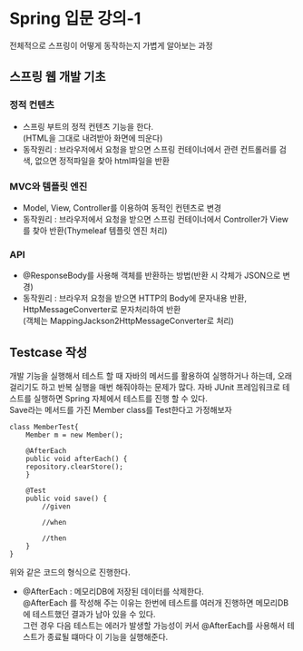 # Spring 입문 강의-1
전체적으로 스프링이 어떻게 동작하는지 가볍게 알아보는 과정

## 스프링 웹 개발 기초
 
### 정적 컨텐츠
- 스프링 부트의 정적 컨텐츠 기능을 한다.  
(HTML을 그대로 내려받아 화면에 띄운다)
- 동작원리 : 브라우저에서 요청을 받으면 스프링 컨테이너에서 관련 컨트롤러를 검색, 없으면 정적파일을 찾아 html파일을 반환

### MVC와 템플릿 엔진
- Model, View, Controller를 이용하여 동적인 컨텐츠로 변경
- 동작원리 : 브라우저에서 요청을 받으면 스프링 컨테이너에서 Controller가 View를 찾아 반환(Thymeleaf 템플릿 엔진 처리)

### API
- @ResponseBody를 사용해 객체를 반환하는 방법(반환 시 갹체가 JSON으로 변경)
- 동작원리 : 브라우저 요청을 받으면  HTTP의 Body에 문자내용 반환, HttpMessageConverter로 문자처리하여 반환  
(객체는 MappingJackson2HttpMessageConverter로 처리)

## Testcase 작성
개발 기능을 실행해서 테스트 할 때 자바의 메서드를 활용하여 실행하거나 하는데, 오래걸리기도 하고 반복 실행을 매번 해줘야하는 문제가 많다. 자바 JUnit 프레임워크로 테스트를 실행하면 Spring 자체에서 테스트를 진행 할 수 있다.  
Save라는 메서드를 가진 Member class를 Test한다고 가정해보자

```
class MemberTest{
    Member m = new Member();
    
    @AfterEach
    public void afterEach() {
    repository.clearStore();
    }

    @Test
    public void save() {
        //given
            
        //when

        //then
    }
}

```
위와 같은 코드의 형식으로 진행한다.
- @AfterEach : 메모리DB에 저장된 데이터를 삭제한다.  
@AfterEach 를 작성해 주는 이유는 한번에 테스트를 여러개 진행하면 메모리DB에 테스트했던 결과가 남아 있을 수 있다.  
그런 경우 다음 테스트는 에러가 발생할 가능성이 커서 @AfterEach를 사용해서 테스트가 종료될 떄마다 이 기능을 실행해준다.
